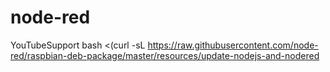# node-red
YouTubeSupport
bash <(curl -sL https://raw.githubusercontent.com/node-red/raspbian-deb-package/master/resources/update-nodejs-and-nodered

